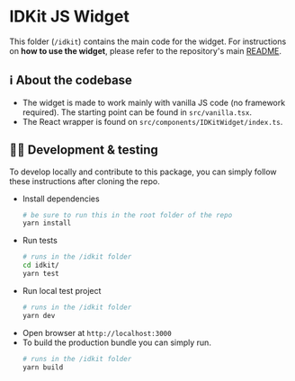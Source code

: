 # IDKit JS Widget

This folder (`/idkit`) contains the main code for the widget. For instructions on **how to use the widget**, please refer to the repository's main [README](/README.md).

## ℹ️ About the codebase

-   The widget is made to work mainly with vanilla JS code (no framework required). The starting point can be found in `src/vanilla.tsx`.
-   The React wrapper is found on `src/components/IDKitWidget/index.ts`.

## 🧑‍💻 Development & testing

To develop locally and contribute to this package, you can simply follow these instructions after cloning the repo.

-   Install dependencies
    ```bash
    # be sure to run this in the root folder of the repo
    yarn install
    ```
-   Run tests
    ```bash
    # runs in the /idkit folder
    cd idkit/
    yarn test
    ```
-   Run local test project
    ```bash
    # runs in the /idkit folder
    yarn dev
    ```
-   Open browser at `http://localhost:3000`
-   To build the production bundle you can simply run.
    ```bash
    # runs in the /idkit folder
    yarn build
    ```
